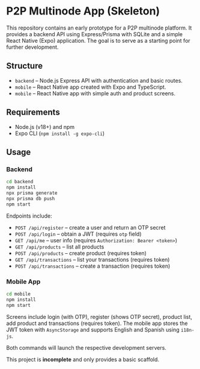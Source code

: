 # P2P Multinode App (Skeleton)

This repository contains an early prototype for a P2P multinode platform.
It provides a backend API using Express/Prisma with SQLite and a simple React Native (Expo)
application. The goal is to serve as a starting point for further development.

## Structure

- `backend` – Node.js Express API with authentication and basic routes.
- `mobile` – React Native app created with Expo and TypeScript.
 - `mobile` – React Native app with simple auth and product screens.

## Requirements

- Node.js (v18+) and npm
- Expo CLI (`npm install -g expo-cli`)

## Usage

### Backend

```bash
cd backend
npm install
npx prisma generate
npx prisma db push
npm start
```

Endpoints include:
 - `POST /api/register` – create a user and return an OTP secret
 - `POST /api/login` – obtain a JWT (requires `otp` field)
 - `GET /api/me` – user info (requires `Authorization: Bearer <token>`)
- `GET /api/products` – list all products
- `POST /api/products` – create product (requires token)
- `GET /api/transactions` – list your transactions (requires token)
- `POST /api/transactions` – create a transaction (requires token)

### Mobile App

```bash
cd mobile
npm install
npm start
```

Screens include login (with OTP), register (shows OTP secret), product list, add product and transactions (requires token). The mobile app stores the JWT token with `AsyncStorage` and supports English and Spanish using `i18n-js`.

Both commands will launch the respective development servers.

This project is **incomplete** and only provides a basic scaffold.
